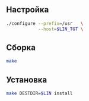 <!-- Этот шаблон  можно использовавть для инструкции по сборке пакета. Каркас. -->

<package-info :package="package" showsbu></package-info>

<script>
		new Vue({
		el: '#main',
		data: { package: {} },
		mounted: function () {
				this.getPackage('sed');
		},
		methods: {
			getPackage: function(name) {
					getPackage(name)
					.then(response => this.package = response);
			},
		}
  })
</script>
## Настройка
```bash
./configure --prefix=/usr   \
            --host=$LIN_TGT \
```

## Сборка
```bash
make
```

## Установка
```bash
make DESTDIR=$LIN install
```
